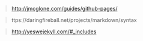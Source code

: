 


> http://jmcglone.com/guides/github-pages/

> ttps://daringfireball.net/projects/markdown/syntax

> http://yeswejekyll.com/#_includes


